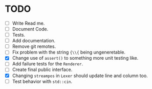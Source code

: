 # TODO
- [ ] Write Read me.
- [ ] Document Code.
- [ ] Tests.
- [ ] Add documentation.
- [ ] Remove git remotes.
- [ ] Fix problem with the string `{\\{` being ungeneretable.
- [x] Change use of `assert()` to something more unit testing like.
- [ ] Add failure tests for the `Renderer`.
- [ ] Create final public interface.
- [x] Changing `streampos` in `Lexer` should update line and column too.
- [ ] Test behavior with `std::cin`.
